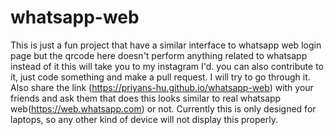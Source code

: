 # whatsapp-web
This is just a fun project that have a similar interface to whatsapp web login page but the qrcode here doesn't perform anything related to whatsapp instead of it this will take you to my instagram I'd.
you can also contribute to it, just code something and make a pull request. I will try to go through it.
Also share the link (https://priyans-hu.github.io/whatsapp-web) with your friends and ask them that does this looks similar to real whatsapp web(https://web.whatsapp.com) or not.
Currently this is only designed for laptops, so any other kind of device will not display this properly.
